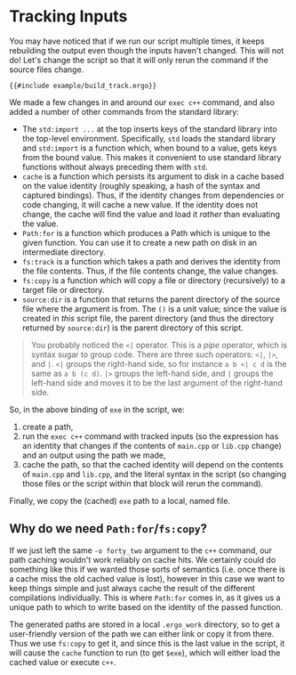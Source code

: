 # Tracking Inputs

You may have noticed that if we run our script multiple times, it keeps
rebuilding the output even though the inputs haven't changed. This will not do!
Let's change the script so that it will only rerun the command if the source
files change.

```ergo
{{#include example/build_track.ergo}}
```

We made a few changes in and around our `exec c++` command, and also added a
number of other commands from the standard library:

* The `std:import ...` at the top inserts keys of the standard library into the
  top-level environment. Specifically, `std` loads the standard library and
  `std:import` is a function which, when bound to a value, gets keys from the
  bound value. This makes it convenient to use standard library functions
  without always preceding them with `std`.
* `cache` is a function which persists its argument to disk in a cache based on
  the value identity (roughly speaking, a hash of the syntax and captured
  bindings). Thus, if the identity changes from dependencies or code changing,
  it will cache a new value. If the identity does not change, the cache will
  find the value and load it _rather_ than evaluating the value.
* `Path:for` is a function which produces a Path which is unique to the given
  function. You can use it to create a new path on disk in an intermediate
  directory.
* `fs:track` is a function which takes a path and derives the identity from the
  file contents. Thus, if the file contents change, the value changes.
* `fs:copy` is a function which will copy a file or directory (recursively) to a
  target file or directory.
* `source:dir` is a function that returns the parent directory of the source
  file where the argument is from. The `()` is a unit value; since the value is
  created in _this_ script file, the parent directory (and thus the directory
  returned by `source:dir`) is the parent directory of this script.

> You probably noticed the `<|` operator. This is a _pipe_ operator, which is
> syntax sugar to group code. There are three such operators: `<|`, `|>`, and
> `|`. `<|` groups the right-hand side, so for instance `a b <| c d` is the same
> as `a b (c d)`.  `|>` groups the left-hand side, and `|` groups the left-hand
> side and moves it to be the last argument of the right-hand side.

So, in the above binding of `exe` in the script, we:
1. create a path,
2. run the `exec c++` command with tracked inputs (so the expression has an
   identity that changes if the contents of `main.cpp` or `lib.cpp` change) and
   an output using the path we made,
3. cache the path, so that the cached identity will depend on the contents of
   `main.cpp` and `lib.cpp`, and the literal syntax in the script (so changing
   those files or the script within that block will rerun the command).

Finally, we copy the (cached) `exe` path to a local, named file.

## Why do we need `Path:for`/`fs:copy`?

If we just left the same `-o forty_two` argument to the `c++` command, our path
caching wouldn't work reliably on cache hits. We certainly could do something
like this if we wanted those sorts of semantics (i.e. once there is a cache miss
the old cached value is lost), however in this case we want to keep things
simple and just always cache the result of the different compilations
individually. This is where `Path:for` comes in, as it gives us a unique path to
which to write based on the identity of the passed function.

The generated paths are stored in a local `.ergo_work` directory, so to get a
user-friendly version of the path we can either link or copy it from there. Thus
we use `fs:copy` to get it, and since this is the last value in the script, it
will cause the `cache` function to run (to get `$exe`), which will either load
the cached value or execute `c++`.
